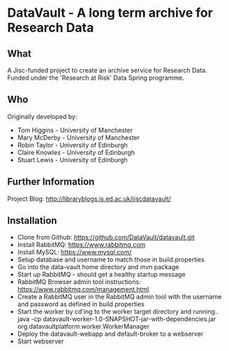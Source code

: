DataVault - A long term archive for Research Data
=================================================

What
----
A Jisc-funded project to create an archive service for Research Data.  Funded under the 'Research at Risk' Data Spring programme.

Who
---
Originally developed by:

 * Tom Higgins - University of Manchester
 * Mary McDerby - University of Manchester
 * Robin Taylor - University of Edinburgh
 * Claire Knowles - University of Edinburgh
 * Stuart Lewis - University of Edinburgh

Further Information
-------------------

Project Blog: http://libraryblogs.is.ed.ac.uk/jiscdatavault/


Installation
------------

 *  Clone from Github: https://github.com/DataVault/datavault.git
 *  Install RabbitMQ: https://www.rabbitmq.com
 *  Install MySQL: https://www.mysql.com/
 *  Setup database and username to match those in build.properties
 *  Go into the data-vault home directory and mvn package
 *  Start up RabbitMQ - should get a healthy startup message
 *  RabbitMQ Browser admin tool instructions: https://www.rabbitmq.com/management.html
 *  Create a RabbitMQ user in the RabbitMQ admin tool with the username and password as defined in build.properties
 *  Start the worker by cd'ing to the worker target directory and running..
    java -cp datavault-worker-1.0-SNAPSHOT-jar-with-dependencies.jar org.datavaultplatform.worker.WorkerManager
 *  Deploy the datavault-webapp and default-broker to a webserver
 *  Start webserver
